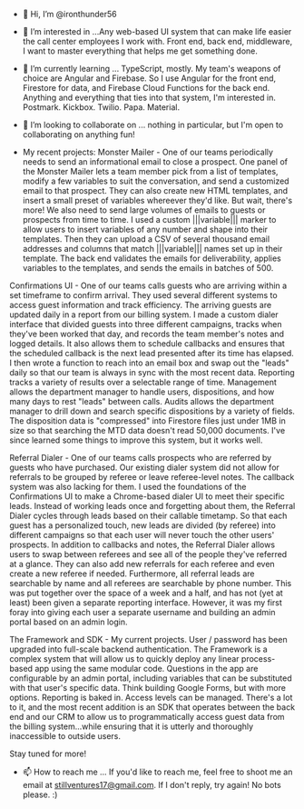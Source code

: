 - 👋 Hi, I’m @ironthunder56
- 👀 I’m interested in ...Any web-based UI system that can make life easier the call center employees I work with. Front end, back end, middleware, I want to master everything that helps me get something done.

- 🌱 I’m currently learning ... TypeScript, mostly. My team's weapons of choice are Angular and Firebase.  So I use Angular for the front end, Firestore for data, and Firebase Cloud Functions for the back end.  Anything and everything that ties into that system, I'm interested in.  Postmark.  Kickbox. Twilio. Papa. Material.

- 💞️ I’m looking to collaborate on ... nothing in particular, but I'm open to collaborating on anything fun!

- My recent projects: 
Monster Mailer - One of our teams periodically needs to send an informational email to close a prospect. One panel of the Monster Mailer lets a team member pick from a list of templates, modify a few variables to suit the conversation, and send a customized email to that prospect.  They can also create new HTML templates, and insert a small preset of variables whereever they'd like.  But wait, there's more!  We also need to send large volumes of emails to guests or prospects from time to time. I used a custom |||variable||| marker to allow users to insert variables of any number and shape into their templates.  Then they can upload a CSV of several thousand email addresses and columns that match |||variable||| names set up in their template.  The back end validates the emails for deliverability, applies variables to the templates, and sends the emails in batches of 500.

Confirmations UI - One of our teams calls guests who are arriving within a set timeframe to confirm arrival. They used several different systems to access guest information and track efficiency. The arriving guests are updated daily in a report from our billing system. I made a custom dialer interface that divided guests into three different campaigns, tracks when they've been worked that day, and records the team member's notes and logged details. It also allows them to schedule callbacks and ensures that the scheduled callback is the next lead presented after its time has elapsed. I then wrote a function to reach into an email box and swap out the "leads" daily so that our team is always in sync with the most recent data. Reporting tracks a variety of results over a selectable range of time. Management allows the department manager to handle users, dispositions, and how many days to rest "leads" between calls. Audits allows the department manager to drill down and search specific dispositions by a variety of fields. The disposition data is "compressed" into Firestore files just under 1MB in size so that searching the MTD data doesn't read 50,000 documents. I've since learned some things to improve this system, but it works well.

Referral Dialer - One of our teams calls prospects who are referred by guests who have purchased. Our existing dialer system did not allow for referrals to be grouped by referee or leave referee-level notes. The callback system was also lacking for them.  I used the foundations of the Confirmations UI to make a Chrome-based dialer UI to meet their specific leads. Instead of working leads once and forgetting about them, the Referral Dialer cycles through leads based on their callable timetamp. So that each guest has a personalized touch, new leads are divided (by referee) into different campaigns so that each user will never touch the other users' prospects. In addition to callbacks and notes, the Referral Dialer allows users to swap between referees and see all of the people they've referred at a glance. They can also add new referrals for each referee and even create a new referee if needed. Furthermore, all referral leads are searchable by name and all referees are searchable by phone number.  This was put together over the space of a week and a half, and has not (yet at least) been given a separate reporting interface. However, it was my first foray into giving each user a separate username and building an admin portal based on an admin login.

The Framework and SDK - My current projects.  User / password has been upgraded into full-scale backend authentication. The Framework is a complex system that will allow us to quickly deploy any linear process-based app using the same modular code. Questions in the app are configurable by an admin portal, including variables that can be substituted with that user's specific data. Think building Google Forms, but with more options. Reporting is baked in. Access levels can be managed. There's a lot to it, and the most recent addition is an SDK that operates between the back end and our CRM to allow us to programmatically access guest data from the billing system...while ensuring that it is utterly and thoroughly inaccessible to outside users. 

Stay tuned for more!


- 📫 How to reach me ...  If you'd like to reach me, feel free to shoot me an email at stillventures17@gmail.com.  If I don't reply, try again!  No bots please. :)

<!---
ironthunder56/ironthunder56 is a ✨ special ✨ repository because its `README.md` (this file) appears on your GitHub profile.
You can click the Preview link to take a look at your changes.
--->
